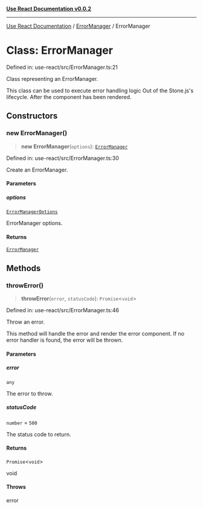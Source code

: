 [**Use React Documentation v0.0.2**](../../README.md)

***

[Use React Documentation](../../modules.md) / [ErrorManager](../README.md) / ErrorManager

# Class: ErrorManager

Defined in: use-react/src/ErrorManager.ts:21

Class representing an ErrorManager.

This class can be used to execute error handling logic
Out of the Stone.js's lifecycle.
After the component has been rendered.

## Constructors

### new ErrorManager()

> **new ErrorManager**(`options`): [`ErrorManager`](ErrorManager.md)

Defined in: use-react/src/ErrorManager.ts:30

Create an ErrorManager.

#### Parameters

##### options

[`ErrorManagerOptions`](../interfaces/ErrorManagerOptions.md)

ErrorManager options.

#### Returns

[`ErrorManager`](ErrorManager.md)

## Methods

### throwError()

> **throwError**(`error`, `statusCode`): `Promise`\<`void`\>

Defined in: use-react/src/ErrorManager.ts:46

Throw an error.

This method will handle the error and render the error component.
If no error handler is found, the error will be thrown.

#### Parameters

##### error

`any`

The error to throw.

##### statusCode

`number` = `500`

The status code to return.

#### Returns

`Promise`\<`void`\>

void

#### Throws

error
